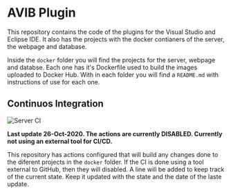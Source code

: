 # AVIB Plugin

This repository contains the code of the plugins for the Visual Studio and Eclipse IDE. It also has the projects with the docker contianers of the server, the webpage and database. 

Inside the `docker` folder you will find the projects for the server, webpage and databse. Each one has it's Dockerfile used to build the images uploaded to Docker Hub. With in each folder you will find a `README.md` with instructions of use for each one. 



## Continuos Integration

![Server CI](https://github.com/antgonto/plugin/workflows/Server%20CI/badge.svg)

**Last update 26-Oct-2020. The actions are currently DISABLED. Currently not using an external tool for CI/CD.**

This repository has actions configured that will build any changes done to the diferent projects in the `docker` folder. If the CI is done using a tool external to GitHub, then they will disabled. A line will be added to keep track of the current state. Keep it updated with the state and the date of the laste update. 
